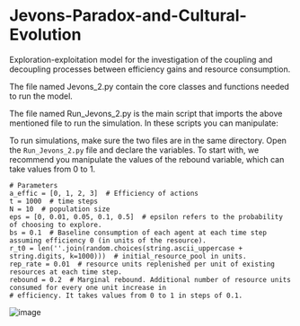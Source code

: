 # Jevons-Paradox-and-Cultural-Evolution
Exploration-exploitation model for the investigation of the coupling and decoupling processes between efficiency gains and resource consumption.

The file named Jevons_2.py contain the core classes and functions needed to run the model.

The file named Run_Jevons_2.py is the main script that imports the above mentioned file to run the simulation. In these scripts you can manipulate:

To run simulations, make sure the two files are in the same directory. Open the ```Run_Jevons_2.py``` file and declare the variables. To start with, we recommend you manipulate the values of the rebound variable, which can take values from 0 to 1.
```
# Parameters
a_effic = [0, 1, 2, 3]  # Efficiency of actions
t = 1000  # time steps
N = 10  # population size
eps = [0, 0.01, 0.05, 0.1, 0.5]  # epsilon refers to the probability of choosing to explore.
bs = 0.1  # Baseline consumption of each agent at each time step assuming efficiency 0 (in units of the resource).
r_t0 = len(''.join(random.choices(string.ascii_uppercase + string.digits, k=1000)))  # initial_resource_pool in units.
rep_rate = 0.01  # resource units replenished per unit of existing resources at each time step.
rebound = 0.2  # Marginal rebound. Additional number of resource units consumed for every one unit increase in
# efficiency. It takes values from 0 to 1 in steps of 0.1.
```

![image](https://user-images.githubusercontent.com/22002158/183128009-e776a519-3cba-480e-9d2d-878ab02e429e.png)
